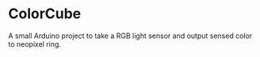 # ColorCube
A small Arduino project to take a RGB light sensor and output sensed color to neopixel ring.
